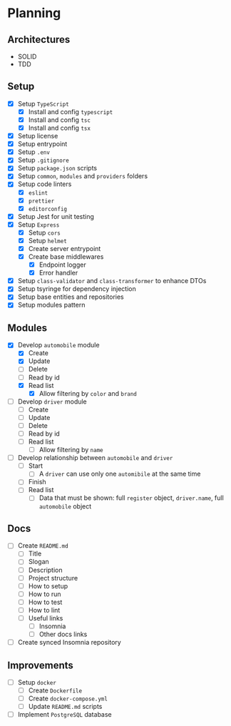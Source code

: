 # Planning

## Architectures

- SOLID
- TDD

## Setup

- [x] Setup `TypeScript`
  - [x] Install and config `typescript`
  - [x] Install and config `tsc`
  - [x] Install and config `tsx`
- [x] Setup license
- [x] Setup entrypoint
- [x] Setup `.env`
- [x] Setup `.gitignore`
- [x] Setup `package.json` scripts
- [x] Setup `common`, `modules` and `providers` folders
- [x] Setup code linters
  - [x] `eslint`
  - [x] `prettier`
  - [x] `editorconfig`
- [x] Setup Jest for unit testing
- [x] Setup `Express`
  - [x] Setup `cors`
  - [x] Setup `helmet`
  - [x] Create server entrypoint
  - [x] Create base middlewares
    - [x] Endpoint logger
    - [x] Error handler
- [x] Setup `class-validator` and `class-transformer` to enhance DTOs
- [x] Setup tsyringe for dependency injection
- [x] Setup base entities and repositories
- [x] Setup modules pattern

## Modules

- [x] Develop `automobile` module
  - [x] Create
  - [x] Update
  - [ ] Delete
  - [ ] Read by id
  - [x] Read list
    - [x] Allow filtering by `color` and `brand`
- [ ] Develop `driver` module
  - [ ] Create
  - [ ] Update
  - [ ] Delete
  - [ ] Read by id
  - [ ] Read list
    - [ ] Allow filtering by `name`
- [ ] Develop relationship between `automobile` and `driver`
  - [ ] Start
    - [ ] A `driver` can use only one `automibile` at the same time  
  - [ ] Finish
  - [ ] Read list
    - [ ] Data that must be shown: full `register` object, `driver.name`, full `automobile` object
  
## Docs

- [ ] Create `README.md`
  - [ ] Title
  - [ ] Slogan
  - [ ] Description
  - [ ] Project structure
  - [ ] How to setup
  - [ ] How to run
  - [ ] How to test
  - [ ] How to lint
  - [ ] Useful links
    - [ ] Insomnia
    - [ ] Other docs links
- [ ] Create synced Insomnia repository

## Improvements

- [ ] Setup `docker`
  - [ ] Create `Dockerfile`
  - [ ] Create `docker-compose.yml`
  - [ ] Update `README.md` scripts
- [ ] Implement `PostgreSQL` database
